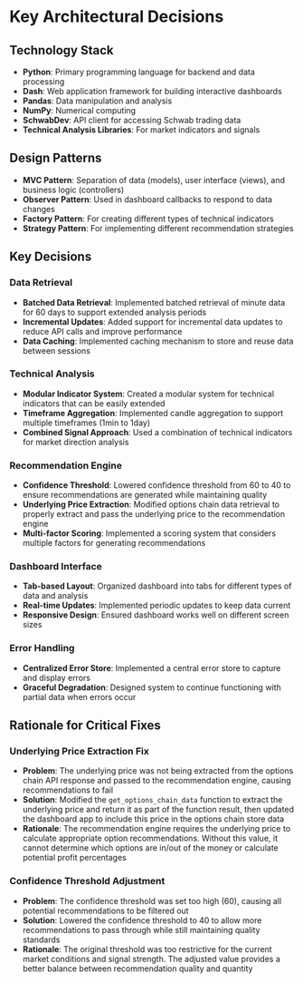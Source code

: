 # Key Architectural Decisions

## Technology Stack
- **Python**: Primary programming language for backend and data processing
- **Dash**: Web application framework for building interactive dashboards
- **Pandas**: Data manipulation and analysis
- **NumPy**: Numerical computing
- **SchwabDev**: API client for accessing Schwab trading data
- **Technical Analysis Libraries**: For market indicators and signals

## Design Patterns
- **MVC Pattern**: Separation of data (models), user interface (views), and business logic (controllers)
- **Observer Pattern**: Used in dashboard callbacks to respond to data changes
- **Factory Pattern**: For creating different types of technical indicators
- **Strategy Pattern**: For implementing different recommendation strategies

## Key Decisions

### Data Retrieval
- **Batched Data Retrieval**: Implemented batched retrieval of minute data for 60 days to support extended analysis periods
- **Incremental Updates**: Added support for incremental data updates to reduce API calls and improve performance
- **Data Caching**: Implemented caching mechanism to store and reuse data between sessions

### Technical Analysis
- **Modular Indicator System**: Created a modular system for technical indicators that can be easily extended
- **Timeframe Aggregation**: Implemented candle aggregation to support multiple timeframes (1min to 1day)
- **Combined Signal Approach**: Used a combination of technical indicators for market direction analysis

### Recommendation Engine
- **Confidence Threshold**: Lowered confidence threshold from 60 to 40 to ensure recommendations are generated while maintaining quality
- **Underlying Price Extraction**: Modified options chain data retrieval to properly extract and pass the underlying price to the recommendation engine
- **Multi-factor Scoring**: Implemented a scoring system that considers multiple factors for generating recommendations

### Dashboard Interface
- **Tab-based Layout**: Organized dashboard into tabs for different types of data and analysis
- **Real-time Updates**: Implemented periodic updates to keep data current
- **Responsive Design**: Ensured dashboard works well on different screen sizes

### Error Handling
- **Centralized Error Store**: Implemented a central error store to capture and display errors
- **Graceful Degradation**: Designed system to continue functioning with partial data when errors occur

## Rationale for Critical Fixes

### Underlying Price Extraction Fix
- **Problem**: The underlying price was not being extracted from the options chain API response and passed to the recommendation engine, causing recommendations to fail
- **Solution**: Modified the `get_options_chain_data` function to extract the underlying price and return it as part of the function result, then updated the dashboard app to include this price in the options chain store data
- **Rationale**: The recommendation engine requires the underlying price to calculate appropriate option recommendations. Without this value, it cannot determine which options are in/out of the money or calculate potential profit percentages

### Confidence Threshold Adjustment
- **Problem**: The confidence threshold was set too high (60), causing all potential recommendations to be filtered out
- **Solution**: Lowered the confidence threshold to 40 to allow more recommendations to pass through while still maintaining quality standards
- **Rationale**: The original threshold was too restrictive for the current market conditions and signal strength. The adjusted value provides a better balance between recommendation quality and quantity

